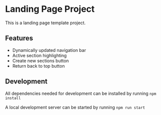# **Landing Page Project**

This is a landing page template project.

## **Features** 

- Dynamically updated navigation bar
- Active section highlighting
- Create new sections button
- Return back to top button

## **Development**

All dependencies needed for development can be installed by running `npm install`

A local development server can be started by running `npm run start`